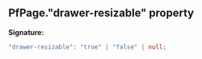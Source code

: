 ## PfPage."drawer-resizable" property

**Signature:**

```typescript
"drawer-resizable": "true" | "false" | null;
```
